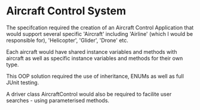 <h1>Aircraft Control System</h1>

The specifcation required the creation of an Aircraft Control Application that would support several specific 'Aircraft' including 'Airline' (which I would be responsible for), 'Helicopter', 'Glider', 'Drone' etc.

Each aircraft would have shared instance variables and methods with aircraft as well as specific instance variables and methods for their own type.

This OOP solution required the use of inheritance, ENUMs as well as full JUnit testing.

A driver class AircraftControl would also be required to facilite user searches - using parameterised methods.
